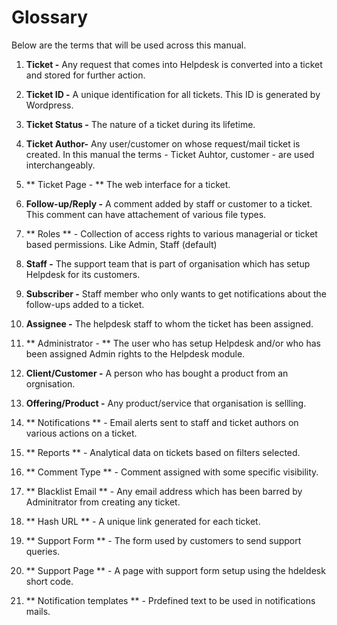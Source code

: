 # Glossary

Below are the terms that will be used across this manual.

1. **Ticket -** Any request that comes into Helpdesk is converted into a ticket and stored for further action.

2. **Ticket ID -** A unique identification for all tickets. This ID is generated by Wordpress.

4. **Ticket Status -** The nature of a ticket during its lifetime.

3. **Ticket Author-** Any user/customer on whose request/mail ticket is created. In this manual the terms - Ticket Auhtor, customer - are used interchangeably.

4. ** Ticket Page - ** The web interface for a ticket.

5. **Follow-up/Reply -** A comment added by staff or customer to a ticket. This comment can have attachement of various file types.

6. ** Roles ** - Collection of access rights to various managerial or ticket based permissions. Like Admin, Staff (default)

6. **Staff -** The support team that is part of organisation which has setup Helpdesk for its customers.

7. **Subscriber -** Staff member who only wants to get notifications about the follow-ups added to a ticket.

8. **Assignee -** The helpdesk staff to whom the ticket has been assigned.

9.  ** Administrator - ** The user who has setup Helpdesk and/or who has been assigned Admin rights to the Helpdesk module.

9. **Client/Customer -** A person who has bought a product from an orgnisation.

10. **Offering/Product -** Any product/service that organisation is sellling.

12. ** Notifications ** - Email alerts sent to staff and ticket authors on various actions on a ticket.

13. ** Reports ** - Analytical data on tickets based on filters selected.

14. ** Comment Type ** - Comment assigned with some specific visibility.

15. ** Blacklist Email ** - Any email address which has been barred by Adminitrator from creating any ticket.

16. ** Hash URL ** - A unique link generated for each ticket.

18. ** Support Form ** - The form used by customers to send support queries.

17. ** Support Page ** - A page with support form setup using the hdeldesk short code.

18. ** Notification templates ** - Prdefined text to be used in notifications mails.










